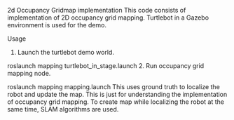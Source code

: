 2d Occupancy Gridmap implementation
This code consists of implementation of 2D occupancy grid mapping. Turtlebot in a Gazebo environment is used for the demo.

Usage
1. Launch the turtlebot demo world.

roslaunch mapping turtlebot_in_stage.launch
2. Run occupancy grid mapping node.

roslaunch mapping mapping.launch
This uses ground truth to localize the robot and update the map. This is just for understanding the implementation of occupancy grid mapping. To create map while localizing the robot at the same time, SLAM algorithms are used.
